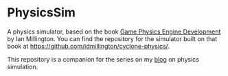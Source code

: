 # PhysicsSim
A physics simulator, based on the book [Game Physics Engine Development](https://theswissbay.ch/pdf/Gentoomen%20Library/Game%20Development/Programming/Game%20Physics%20Engine%20Development.pdf) by Ian Millington. You can find the repository for the simulator built on that book at https://github.com/idmillington/cyclone-physics/.

This repository is a companion for the series on my [blog](https://levimcgomes.github.io) on physics simulation.
